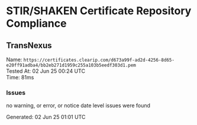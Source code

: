 # STIR/SHAKEN Certificate Repository Compliance

## TransNexus

Name: `https://certificates.clearip.com/d673a99f-ad2d-4256-8d65-e20ff91adba4/bb2eb271d1959c255a103b5eedf303d1.pem`\
Tested At: 02 Jun 25 00:24 UTC\
Time: 81ms

### Issues

no warning, or error, or notice date level issues were found

Generated: 02 Jun 25 01:01 UTC